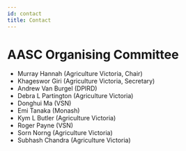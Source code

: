 ```yaml
---
id: contact
title: Contact
---
```


# AASC Organising Committee

* Murray Hannah (Agriculture Victoria, Chair)
* Khageswor Giri (Agriculture Victoria, Secretary)
* Andrew Van Burgel (DPIRD) 
* Debra L Partington (Agriculture Victoria)
* Donghui Ma (VSN)
* Emi Tanaka (Monash)
* Kym L Butler (Agriculture Victoria)
* Roger Payne (VSN)
* Sorn Norng (Agriculture Victoria)
* Subhash Chandra (Agriculture Victoria)
